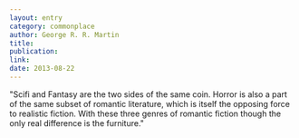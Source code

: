 ```yaml
---
layout: entry
category: commonplace
author: George R. R. Martin
title:
publication:
link:
date: 2013-08-22
---
```


"Scifi and Fantasy are the two sides of the same coin. Horror is also a part of the same subset of romantic literature, which is itself the opposing force to realistic fiction. With these three genres of romantic fiction though the only real difference is the furniture."